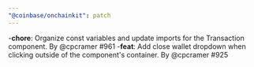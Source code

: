 ```yaml
---
"@coinbase/onchainkit": patch
---
```


-**chore**: Organize const variables and update imports for the Transaction component. By @cpcramer #961
-**feat**: Add close wallet dropdown when clicking outside of the component's container. By @cpcramer #925
